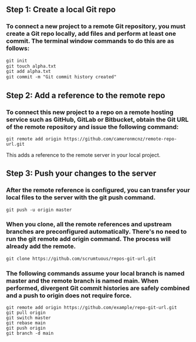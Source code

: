 ## Step 1: Create a local Git repo
### To connect a new project to a remote Git repository, you must create a Git repo locally, add files and perform at least one commit. The terminal window commands to do this are as follows:
 
 
```markdown
git init
git touch alpha.txt
git add alpha.txt
git commit -m "Git commit history created"
```

## Step 2: Add a reference to the remote repo
### To connect this new project to a repo on a remote hosting service such as GitHub, GitLab or Bitbucket, obtain the Git URL of the remote repository and issue the following command:

```
git remote add origin https://github.com/cameronmcnz/remote-repo-url.git
```
This adds a reference to the remote server in your local project.

## Step 3: Push your changes to the server
### After the remote reference is configured, you can transfer your local files to the server with the git push command.

```
git push -u origin master
```

### When you clone, all the remote references and upstream branches are preconfigured automatically. There's no need to run the git remote add origin command. The process will already add the remote.

```
git clone https://github.com/scrumtuous/repos-git-url.git
```


### The following commands assume your local branch is named master and the remote branch is named main. When performed, divergent Git commit histories are safely combined and a push to origin does not require force.

```
git remote add origin https://github.com/example/repo-git-url.git
git pull origin
git switch master
git rebase main
git push origin
git branch -d main
```
